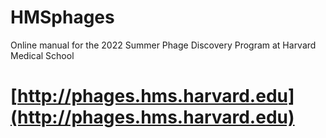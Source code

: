 # HMSphages
Online manual for the 2022 Summer Phage Discovery Program at Harvard Medical School

# [http://phages.hms.harvard.edu](http://phages.hms.harvard.edu)
